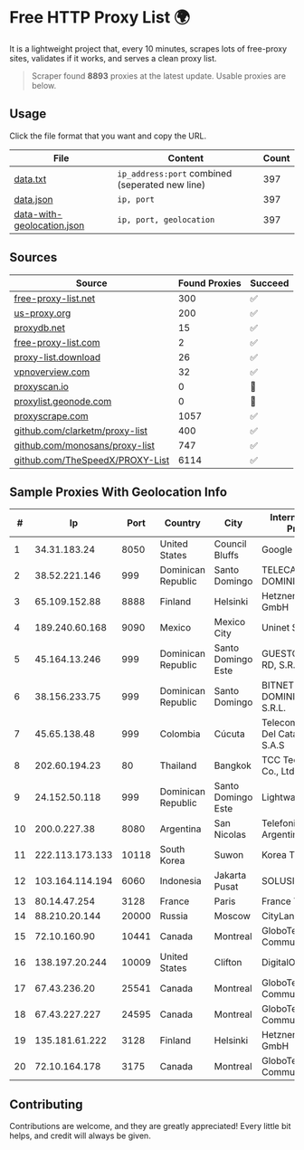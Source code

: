
# Free HTTP Proxy List 🌍

It is a lightweight project that, every 10 minutes, scrapes lots of free-proxy sites, validates if it works, and serves a clean proxy list.


> Scraper found **8893** proxies at the latest update. Usable proxies are below.

## Usage

Click the file format that you want and copy the URL.


|File|Content|Count|
|----|-------|-----|
|[data.txt](https://raw.githubusercontent.com/themiralay/Proxy-List-World/master/data.txt)|`ip_address:port` combined (seperated new line)|397|
|[data.json](https://raw.githubusercontent.com/themiralay/Proxy-List-World/master/data.json)|`ip, port`|397|
|[data-with-geolocation.json](https://raw.githubusercontent.com/themiralay/Proxy-List-World/master/data-with-geolocation.json)|`ip, port, geolocation`|397|

## Sources

|Source|Found Proxies|Succeed|
|------|-------------|-------|
|[free-proxy-list.net](https://free-proxy-list.net)|300|✅|
|[us-proxy.org](https://www.us-proxy.org)|200|✅|
|[proxydb.net](http://proxydb.net)|15|✅|
|[free-proxy-list.com](https://free-proxy-list.com/?page=&port=&type%5B%5D=http&type%5B%5D=https&up_time=0&search=Search)|2|✅|
|[proxy-list.download](https://www.proxy-list.download/HTTP)|26|✅|
|[vpnoverview.com](https://vpnoverview.com/privacy/anonymous-browsing/free-proxy-servers)|32|✅|
|[proxyscan.io](https://www.proxyscan.io)|0|🚫|
|[proxylist.geonode.com](https://proxylist.geonode.com/api/proxy-list?limit=300&page=1&sort_by=lastChecked&sort_type=desc&protocols=http,https)|0|🚫|
|[proxyscrape.com](https://api.proxyscrape.com/v2/?request=displayproxies&protocol=http&timeout=10000&country=all&ssl=all&anonymity=all)|1057|✅|
|[github.com/clarketm/proxy-list](https://raw.githubusercontent.com/clarketm/proxy-list/master/proxy-list-raw.txt)|400|✅|
|[github.com/monosans/proxy-list](https://raw.githubusercontent.com/monosans/proxy-list/main/proxies/http.txt)|747|✅|
|[github.com/TheSpeedX/PROXY-List](https://raw.githubusercontent.com/TheSpeedX/PROXY-List/master/http.txt)|6114|✅|


## Sample Proxies With Geolocation Info

|#|Ip|Port|Country|City|Internet Service Provider|
|-|--|----|-------|----|-------------------------|
|1|34.31.183.24|8050|United States|Council Bluffs|Google LLC|
|2|38.52.221.146|999|Dominican Republic|Santo Domingo|TELECABLE DOMINICANO, S.A.|
|3|65.109.152.88|8888|Finland|Helsinki|Hetzner Online GmbH|
|4|189.240.60.168|9090|Mexico|Mexico City|Uninet S.A. de C.V.|
|5|45.164.13.246|999|Dominican Republic|Santo Domingo Este|GUESTCHOICE TV RD, S.R.L|
|6|38.156.233.75|999|Dominican Republic|Santo Domingo|BITNET DOMINICANA, S.R.L.|
|7|45.65.138.48|999|Colombia|Cúcuta|Telecomunicaciones Del Catatumbo S.A.S|
|8|202.60.194.23|80|Thailand|Bangkok|TCC Technology Co., Ltd.|
|9|24.152.50.118|999|Dominican Republic|Santo Domingo Este|Lightwave S.R.L|
|10|200.0.227.38|8080|Argentina|San Nicolas|Telefonica de Argentina|
|11|222.113.173.133|10118|South Korea|Suwon|Korea Telecom|
|12|103.164.114.194|6060|Indonesia|Jakarta Pusat|SOLUSINET|
|13|80.14.47.254|3128|France|Paris|France Telecom|
|14|88.210.20.144|20000|Russia|Moscow|CityLanCom LTD|
|15|72.10.160.90|10441|Canada|Montreal|GloboTech Communications|
|16|138.197.20.244|10009|United States|Clifton|DigitalOcean, LLC|
|17|67.43.236.20|25541|Canada|Montreal|GloboTech Communications|
|18|67.43.227.227|24595|Canada|Montreal|GloboTech Communications|
|19|135.181.61.222|3128|Finland|Helsinki|Hetzner Online GmbH|
|20|72.10.164.178|3175|Canada|Montreal|GloboTech Communications|



## Contributing

Contributions are welcome, and they are greatly appreciated! Every
little bit helps, and credit will always be given.


